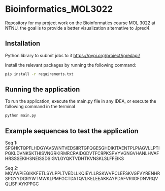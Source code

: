 # Bioinformatics_MOL3022
Repository for my project work on the Bioinformatics course MOL 3022 at NTNU, the goal is to provide a better visualization alternative to Jpred4.

## Installation
Python library to submit jobs to it https://pypi.org/project/jpredapi/

Install the relevant packages by running the following command:
```bash
pip install -r requirements.txt
```

## Running the application
To run the application, execute the main.py file in any IDEA, or execute the following command in the terminal

```bash
python main.py
```

## Example sequences to test the application


Seq 1:
SPGHKTQPFLHDGYAVSWNTVEDSIIRTGFQGESGHDIKITAENTPLPIAGVLLPTIPGKLDVNKSKTHISVNGRKIRMRCRAIDGDVTFCRPKSPVYVGNGVHANLHVAFHRSSSEKIHSNEISSDSIGVLGYQKTVDHTKVNSKLSLFFEIKS

Seq 2:
MQVWPIEGIKKFETLSYLPPLTVEDLLKQIEYLLRSKWVPCLEFSKVGFVYRENHRSPGYYDGRYWTMWKLPMFGCTDATQVLKELEEAKKAYPDAFVRIIGFDNVRQVQLISFIAYKPPGC
